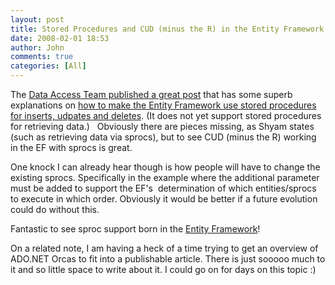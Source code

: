 ```yaml
---
layout: post
title: Stored Procedures and CUD (minus the R) in the Entity Framework
date: 2008-02-01 18:53
author: John
comments: true
categories: [All]
---
```

<p>The <a href="http://blogs.msdn.com/adonet/archive/2007/03/08/using-stored-procedures-for-change-processing-in-the-ado-net-entity-framework.aspx">Data Access Team published a great post</a> that has some superb explanations on <a href="http://blogs.msdn.com/adonet/archive/2007/03/08/using-stored-procedures-for-change-processing-in-the-ado-net-entity-framework.aspx">how to make the Entity Framework use stored procedures for inserts, udpates and deletes</a>. (It does not yet support stored procedures for retrieving data.) &nbsp; Obviously there are pieces missing, as Shyam states (such as retrieving data via sprocs), but to see CUD (minus the R) working in the EF with sprocs is great. </p><p>One knock I can already hear though is how people will have to change the existing sprocs. Specifically in the example where the additional parameter must be added to support the EF&#39;s&nbsp; determination of which entities/sprocs to execute in which order. Obviously it would be better if a future evolution could do without this. </p><p>Fantastic to see sproc support born in the <a href="/blogs/john.papa/archive/2007/03/05/Entity-Framework-and-Object-Services-Primer.aspx">Entity Framework</a>!</p><p>On a related note, I am having a heck of a time trying to get an overview of ADO.NET Orcas to fit into a publishable article. There is just sooooo much to it and so little space to write about it. I could go on for days on this topic :)</p>

